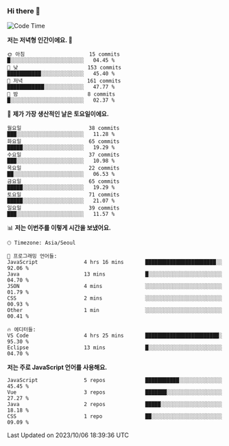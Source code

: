 ### Hi there 👋

<!--
**hi-aa/hi-aa** is a ✨ _special_ ✨ repository because its `README.md` (this file) appears on your GitHub profile.

Here are some ideas to get you started:

- 🔭 I’m currently working on ...
- 🌱 I’m currently learning ...
- 👯 I’m looking to collaborate on ...
- 🤔 I’m looking for help with ...
- 💬 Ask me about ...
- 📫 How to reach me: ...
- 😄 Pronouns: ...
- ⚡ Fun fact: ...
-->

<!--START_SECTION:waka-->
![Code Time](http://img.shields.io/badge/Code%20Time-15%20hrs%2043%20mins-blue)

**저는 저녁형 인간이에요. 🦉** 

```text
🌞 아침                     15 commits          █░░░░░░░░░░░░░░░░░░░░░░░░   04.45 % 
🌆 낮　                     153 commits         ███████████░░░░░░░░░░░░░░   45.40 % 
🌃 저녁                     161 commits         ████████████░░░░░░░░░░░░░   47.77 % 
🌙 밤　                     8 commits           █░░░░░░░░░░░░░░░░░░░░░░░░   02.37 % 
```
📅 **제가 가장 생산적인 날은 토요일이에요.** 

```text
월요일                      38 commits          ███░░░░░░░░░░░░░░░░░░░░░░   11.28 % 
화요일                      65 commits          █████░░░░░░░░░░░░░░░░░░░░   19.29 % 
수요일                      37 commits          ███░░░░░░░░░░░░░░░░░░░░░░   10.98 % 
목요일                      22 commits          ██░░░░░░░░░░░░░░░░░░░░░░░   06.53 % 
금요일                      65 commits          █████░░░░░░░░░░░░░░░░░░░░   19.29 % 
토요일                      71 commits          █████░░░░░░░░░░░░░░░░░░░░   21.07 % 
일요일                      39 commits          ███░░░░░░░░░░░░░░░░░░░░░░   11.57 % 
```


📊 **저는 이번주를 이렇게 시간을 보냈어요.** 

```text
🕑︎ Timezone: Asia/Seoul

💬 프로그래밍 언어들: 
JavaScript               4 hrs 16 mins       ███████████████████████░░   92.06 % 
Java                     13 mins             █░░░░░░░░░░░░░░░░░░░░░░░░   04.70 % 
JSON                     4 mins              ░░░░░░░░░░░░░░░░░░░░░░░░░   01.79 % 
CSS                      2 mins              ░░░░░░░░░░░░░░░░░░░░░░░░░   00.93 % 
Other                    1 min               ░░░░░░░░░░░░░░░░░░░░░░░░░   00.41 % 

🔥 에디터들: 
VS Code                  4 hrs 25 mins       ████████████████████████░   95.30 % 
Eclipse                  13 mins             █░░░░░░░░░░░░░░░░░░░░░░░░   04.70 % 
```

**저는 주로 JavaScript 언어를 사용해요.** 

```text
JavaScript               5 repos             ███████████░░░░░░░░░░░░░░   45.45 % 
Vue                      3 repos             ███████░░░░░░░░░░░░░░░░░░   27.27 % 
Java                     2 repos             █████░░░░░░░░░░░░░░░░░░░░   18.18 % 
CSS                      1 repo              ██░░░░░░░░░░░░░░░░░░░░░░░   09.09 % 
```




 Last Updated on 2023/10/06 18:39:36 UTC
<!--END_SECTION:waka-->
